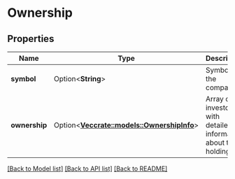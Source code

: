 # Ownership

## Properties

Name | Type | Description | Notes
------------ | ------------- | ------------- | -------------
**symbol** | Option<**String**> | Symbol of the company. | [optional]
**ownership** | Option<[**Vec<crate::models::OwnershipInfo>**](OwnershipInfo.md)> | Array of investors with detailed information about their holdings. | [optional]

[[Back to Model list]](../README.md#documentation-for-models) [[Back to API list]](../README.md#documentation-for-api-endpoints) [[Back to README]](../README.md)


